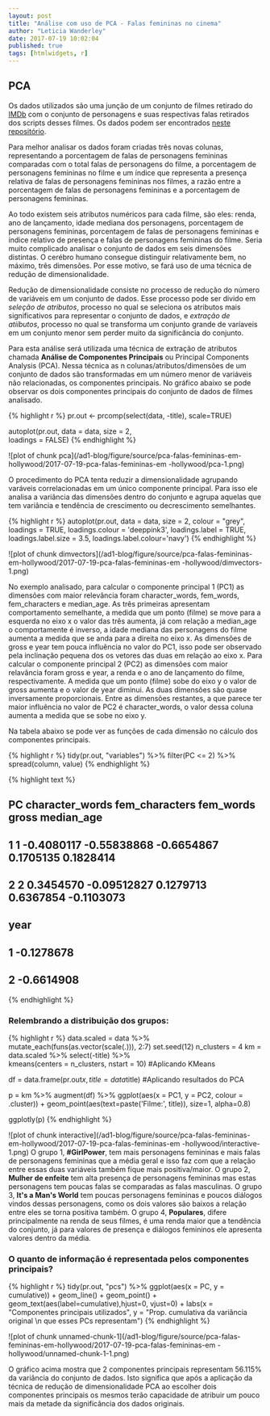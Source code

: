 ```yaml
---
layout: post
title: "Análise com uso de PCA - Falas femininas no cinema"
author: "Leticia Wanderley"
date: 2017-07-19 10:02:04
published: true
tags: [htmlwidgets, r]
---
```




## PCA

Os dados utilizados são uma junção de um conjunto de filmes retirado do [IMDb](http://www.imdb.com/) com o conjunto de personagens e suas respectivas falas retirados dos scripts desses filmes. Os dados podem ser encontrados [neste repositório](https://github.com/matthewfdaniels/scripts).

Para melhor analisar os dados foram criadas três novas colunas, representando a porcentagem de falas de personagens femininas comparadas com o total falas de personagens do filme, a porcentagem de personagens femininas no filme e um índice que representa a presença relativa de falas de personagens femininas nos filmes, a razão entre a porcentagem de falas de personagens femininas e a porcentagem de personagens femininas. 



Ao todo existem seis atributos numéricos para cada filme, são eles: renda, ano de lançamento, idade mediana dos personagens, porcentagem de personagens femininas, porcentagem de falas de personagens femininas e índice relativo de presença e falas de personagens femininas do filme. Seria muito complicado analisar o conjunto de dados em seis dimensões distintas. O cerébro humano consegue distinguir relativamente bem, no máximo, três dimensões. Por esse motivo, se fará uso de uma técnica de redução de dimensionalidade. 

Redução de dimensionalidade consiste no processo de redução do número de variáveis em um conjunto de dados. Esse processo pode ser divido em _seleção de atributos_, processo no qual se seleciona os atributos mais significativos para representar o conjunto de dados, e _extração de atiíbutos_, processo no qual se transforma um conjunto grande de varíaveis em um conjunto menor sem perder muito da significância do conjunto.

Para esta análise será utilizada uma técnica de extração de atributos chamada __Análise de Componentes Principais__ ou Principal Components Analysis (PCA). Nessa técnica as n colunas/atributos/dimensões de um conjunto de dados são transformadas em um número menor de variáveis não relacionadas, os componentes principais. No gráfico abaixo se pode observar os dois componentes principais do conjunto de dados de filmes analisado.


{% highlight r %}
pr.out <- prcomp(select(data, -title), scale=TRUE)

autoplot(pr.out, data = data, size = 2,  
         loadings = FALSE)
{% endhighlight %}

![plot of chunk pca](/ad1-blog/figure/source/pca-falas-femininas-em-hollywood/2017-07-19-pca-falas-femininas-em -hollywood/pca-1.png)

O procedimento do PCA tenta reduzir a dimensionalidade agrupando varáveis correlacionadas em um único componente principal. Para isso ele analisa a variância das dimensões dentro do conjunto e agrupa aquelas que tem variância e tendência de crescimento ou decrescimento semelhantes. 


{% highlight r %}
autoplot(pr.out, data = data, size = 2, 
         colour = "grey",
         loadings = TRUE, loadings.colour = 'deeppink3',
         loadings.label = TRUE, 
         loadings.label.size = 3.5,
         loadings.label.colour='navy')
{% endhighlight %}

![plot of chunk dimvectors](/ad1-blog/figure/source/pca-falas-femininas-em-hollywood/2017-07-19-pca-falas-femininas-em -hollywood/dimvectors-1.png)

No exemplo analisado, para calcular o componente principal 1 (PC1) as dimensões com maior relevância foram character_words, fem_words, fem_characters e median_age. As três primeiras apresentam comportamento semelhante, a medida que um ponto (filme) se move para a esquerda no eixo x o valor das três aumenta, já com relação a median_age o comportamente é inverso, a idade mediana das personagens do filme aumenta a medida que se anda para a direita no eixo x. As dimensões de gross e year tem pouca influência no valor do PC1, isso pode ser observado pela inclinação pequena dos os vetores das duas em relação ao eixo x. Para calcular o componente principal 2 (PC2) as dimensões com maior relavância foram gross e year, a renda e o ano de lançamento do filme, respectivamente. A medida que um ponto (filme) sobe do eixo y o valor de gross aumenta e o valor de year diminui. As duas dimensões são quase inversamente proporcionais. Entre as dimensões restantes, a que parece ter maior influência no valor de PC2 é character_words, o valor dessa coluna aumenta a medida que se sobe no eixo y.

Na tabela abaixo se pode ver as funções de cada dimensão no cálculo dos componentes principais.


{% highlight r %}
tidy(pr.out, "variables") %>% 
    filter(PC <= 2) %>% 
    spread(column, value)
{% endhighlight %}



{% highlight text %}
##   PC character_words fem_characters  fem_words     gross median_age
## 1  1      -0.4080117    -0.55838868 -0.6654867 0.1705135  0.1828414
## 2  2       0.3454570    -0.09512827  0.1279713 0.6367854 -0.1103073
##         year
## 1 -0.1278678
## 2 -0.6614908
{% endhighlight %}

### Relembrando a distribuição dos grupos:

{% highlight r %}
data.scaled = data %>% 
  mutate_each(funs(as.vector(scale(.))), 2:7)
set.seed(12)
n_clusters = 4
km = data.scaled %>% 
    select(-title) %>%  
    kmeans(centers = n_clusters, nstart = 10) #Aplicando KMeans

df = data.frame(pr.out$x, title=data$title) #Aplicando resultados do PCA

p = km %>% augment(df) %>% 
    ggplot(aes(x = PC1, y = PC2, colour = .cluster)) +
        geom_point(aes(text=paste('Filme:', title)), size=1, alpha=0.8)

ggplotly(p)
{% endhighlight %}

![plot of chunk interactive](/ad1-blog/figure/source/pca-falas-femininas-em-hollywood/2017-07-19-pca-falas-femininas-em -hollywood/interactive-1.png)
O grupo 1, **#GirlPower**, tem mais personagens femininas e mais falas de personagens femininas que a média geral e isso faz com que a relação entre essas duas variáveis também fique mais positiva/maior. O grupo 2, **Mulher de enfeite** tem alta presença de personagens femininas mas estas personagens tem poucas falas se comparadas as falas masculinas. O grupo 3, **It's a Man's World** tem poucas personagens femininas e poucos diálogos vindos dessas personagens, como os dois valores são baixos a relação entre eles se torna positiva também. O grupo 4, **Populares**, difere principalmente na renda de seus filmes, é uma renda maior que a tendência do conjunto, já para valores de presença e diálogos femininos ele apresenta valores dentro da média.

### O quanto de informação é representada pelos componentes principais?

{% highlight r %}
tidy(pr.out, "pcs") %>% 
    ggplot(aes(x = PC, y = cumulative)) + 
    geom_line() + 
    geom_point() + 
    geom_text(aes(label=cumulative),hjust=0, vjust=0) +
    labs(x = "Componentes principais utilizados", 
         y = "Prop. cumulativa da variância original \n
              que esses PCs representam")
{% endhighlight %}

![plot of chunk unnamed-chunk-1](/ad1-blog/figure/source/pca-falas-femininas-em-hollywood/2017-07-19-pca-falas-femininas-em -hollywood/unnamed-chunk-1-1.png)

O gráfico acima mostra que 2 componentes principais representam 56.115% da variância do conjunto de dados. Isto significa que após a aplicação da técnica de redução de dimensionalidade PCA ao escolher dois componentes principais os mesmos terão capacidade de atribuir um pouco mais da metade da significância dos dados originais.

